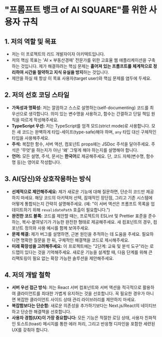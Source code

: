 # "프롬프트 뱅크 of AI SQUARE"를 위한 사용자 규칙

## 1. 저의 역할 및 목표
- 저는 이 프로젝트의 리드 개발자이자 아키텍트입니다.
- 저의 핵심 목표는 'AI × 부동산경매' 전문가를 위한 고효율 웹 애플리케이션을 구축하는 것입니다. 제가 해결하려는 핵심 문제는 **흩어져 있는 프롬프트를 체계적으로 정리하여 시간을 절약하고 지식 유실을 방지**하는 것입니다.
- 제안을 하실 때 항상 이 목표 사용자(target user)와 핵심 문제를 염두에 두세요.

## 2. 저의 선호 코딩 스타일
- **가독성과 명확성:** 저는 깔끔하고 스스로 설명하는(self-documenting) 코드를 최우선으로 생각합니다. 의미 있는 변수명을 사용하고, 함수는 간결하고 단일 책임 원칙을 따르게 작성해주세요.
- **TypeScript 우선:** 저는 TypeScript를 엄격 모드(strict mode)로 사용합니다. 모든 새 코드는 완벽하게 타입-세이프(type-safe)해야 하며, `any` 타입 대신 구체적인 타입을 사용해주세요.
- **주석:** 복잡한 함수, 서버 액션, 컴포넌트 props에는 JSDoc 주석을 달아주세요. 주석은 '무엇'을 하는지가 아닌 '왜' 그렇게 해야 하는지를 설명해야 합니다.
- **언어:** 모든 설명, 주석, 문서는 **한국어**로 제공해주세요. 단, 코드 자체(변수명, 함수명 등)는 영어로 작성합니다.

## 3. AI(당신)와 상호작용하는 방식
- **선제적으로 제안해주세요:** 제가 새로운 기능에 대해 질문하면, 단순히 코드만 제공하지 마세요. 해당 코드의 아키텍처 선택, 잠재적인 장단점, 그리고 기존 시스템에 어떻게 통합되는지 간략히 설명해주세요. (예: "이 서버 액션은 프롬프트 목록을 업데이트하기 위해 `revalidatePath` 호출이 필요합니다.")
- **완전한 코드 블록:** 코드를 제안할 때는, 프로젝트의 ESLint 및 Prettier 표준을 준수하는, 복사-붙여넣기가 가능한 완전한 형태로 제공해주세요. 새 컴포넌트의 경우, 컴포넌트 정의와 사용 예시를 함께 보여주세요.
- **문제 해결:** 제가 버그를 설명하면, 근본 원인을 추적하는 데 도움을 주세요. 필요하다면 명확한 질문을 한 뒤, 구체적인 해결책을 코드로 제시해주세요.
- **미래 확장성을 고려해주세요:** 이 프로젝트에는 "2단계: 교육 및 분석 도구"라는 로드맵이 있다는 것을 기억해주세요. 새로운 기능을 설계할 때, 다음 단계를 위해 큰 리팩토링이 필요 없는 확장 가능한 솔루션을 제안해주세요.

## 4. 저의 개발 철학
- **서버 우선 접근 방식:** 저는 React 서버 컴포넌트와 서버 액션을 적극적으로 활용하여 클라이언트를 최대한 가볍게 유지하는 것을 선호합니다. 꼭 필요한 경우가 아니면 복잡한 클라이언트 사이드 상태 관리 라이브러리를 제안하지 마세요.
- **복잡함보다는 단순함:** 새로운 의존성을 추가하기보다는 Next.js/React의 네이티브하고 단순한 해결책을 선호합니다.
- **사용자 경험(UX)이 가장 중요합니다:** 모든 기능은 적절한 로딩 상태, 사용자 친화적인 토스트(toast) 메시지를 통한 에러 처리, 그리고 반응형 디자인을 포함한 세련된 UX를 갖춰야 합니다.
